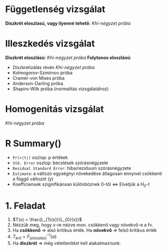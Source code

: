 # Függetlenség vizsgálat
**Diszkrét eloszlasú, vagy ilyenné tehető**: *Khí-négyzet próba*
# Illeszkedés vizsgálat
**Diszkrét eloszlású**:  *Khí-négyzet próba*
**Folytonos eloszlású**: 
- Diszkretizálás révén *Khí-négyzet próba*
- Kolmogorov-Szmirnov próba
- Cramér-von Mises próba
- Anderson-Darling próba
- Shapiro-Wilk próba (normalitás vizsgálatához)
# Homogenitás vizsgálat
*Khí-négyzet próba* 

# R Summary()
- `Pr(>|t|)` oszlop: p értékek 
- `Std. Error` oszlop: becslések szórásnégyzete
- `Residual Standard Error`: hiba/reziduum szórásnégyzete
- `Estimate`: a változó egységnyi növekedése átlagosan ennyivel csökkenti a függő változót (y)
- Koefficiensek szignifikánsan különböznek 0-től $\iff$ Elvetjük a $H_{0}$-t

# 1. Feladat
1. $T(x) = \frac{L_{1}(x)}{L_{0}(x)}$
2. Nézzük meg, hogy $x$-re nézve mon. csökkenő vagy növekvő-e a fv.
3. Ha **csökkenő** => alsó kritikus érték. Ha **növekvő** => felső kritikus érték
4. $T_{krit} = F^{-1}_{[eloszlas]}(\alpha)$
5. Ha **diszkrét** => még véletlenítést kell alakalmaznunk. 

